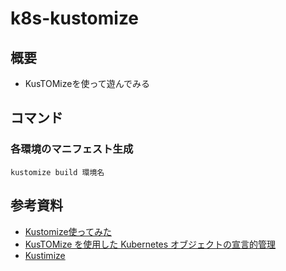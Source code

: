 # k8s-kustomize

## 概要

- KusTOMizeを使って遊んでみる

## コマンド

### 各環境のマニフェスト生成

```shell
kustomize build 環境名
```

## 参考資料

- [Kustomize使ってみた](https://zenn.dev/yusekita/articles/5738746d5ab8e8)
- [KusTOMize を使用した Kubernetes オブジェクトの宣言的管理](https://kubernetes.io/docs/tasks/manage-kubernetes-objects/kustomization/)
- [Kustimize](https://kubectl.docs.kubernetes.io/guides/)